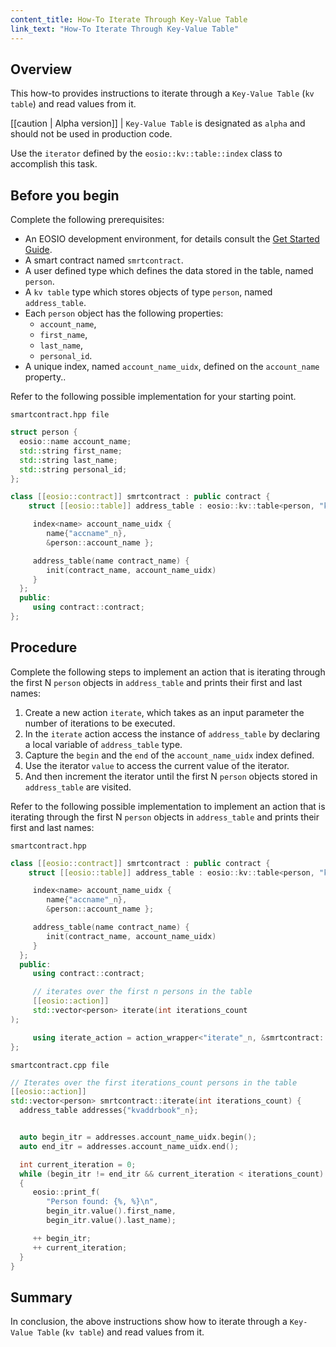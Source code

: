 ```yaml
---
content_title: How-To Iterate Through Key-Value Table
link_text: "How-To Iterate Through Key-Value Table"
---
```


## Overview

This how-to provides instructions to iterate through a `Key-Value Table` (`kv table`) and read values from it.

[[caution | Alpha version]]
| `Key-Value Table` is designated as `alpha` and should not be used in production code.

Use the `iterator` defined by the `eosio::kv::table::index` class to accomplish this task.

## Before you begin

Complete the following prerequisites:

* An EOSIO development environment, for details consult the [Get Started Guide](https://developers.eos.io/welcome/latest/getting-started-guide/index).
* A smart contract named `smrtcontract`.
* A user defined type which defines the data stored in the table, named `person`.
* A `kv table` type which stores objects of type `person`, named `address_table`.
* Each `person` object has the following properties:
  * `account_name`,
  * `first_name`,
  * `last_name`,
  * `personal_id`.
* A unique index, named `account_name_uidx`, defined on the `account_name` property..

Refer to the following possible implementation for your starting point.

`smartcontract.hpp file`

```cpp
struct person {
  eosio::name account_name;
  std::string first_name;
  std::string last_name;
  std::string personal_id;
};

class [[eosio::contract]] smrtcontract : public contract {
    struct [[eosio::table]] address_table : eosio::kv::table<person, "kvaddrbook"_n> {

     index<name> account_name_uidx {
        name{"accname"_n},
        &person::account_name };

     address_table(name contract_name) {
        init(contract_name, account_name_uidx)
     }
  };
  public:
     using contract::contract;
};
```

## Procedure

Complete the following steps to implement an action that is iterating through the first N `person` objects in `address_table` and prints their first and last names:

1. Create a new action `iterate`, which takes as an input parameter the number of iterations to be executed.
2. In the `iterate` action access the instance of `address_table` by declaring a local variable of `address_table` type.
3. Capture the `begin` and the `end` of the `account_name_uidx` index defined.
4. Use the iterator `value` to access the current value of the iterator.
5. And then increment the iterator until the first N `person` objects stored in `address_table` are visited.

Refer to the following possible implementation to implement an action that is iterating through the first N `person` objects in `address_table` and prints their first and last names:

`smartcontract.hpp`

```cpp
class [[eosio::contract]] smrtcontract : public contract {
    struct [[eosio::table]] address_table : eosio::kv::table<person, "kvaddrbook"_n> {

     index<name> account_name_uidx {
        name{"accname"_n},
        &person::account_name };

     address_table(name contract_name) {
        init(contract_name, account_name_uidx)
     }
  };
  public:
     using contract::contract;

     // iterates over the first n persons in the table
     [[eosio::action]]
     std::vector<person> iterate(int iterations_count
);

     using iterate_action = action_wrapper<"iterate"_n, &smrtcontract::iterate>;
};
```

`smartcontract.cpp file`

```cpp
// Iterates over the first iterations_count persons in the table
[[eosio::action]]
std::vector<person> smrtcontract::iterate(int iterations_count) {
  address_table addresses{"kvaddrbook"_n};


  auto begin_itr = addresses.account_name_uidx.begin();
  auto end_itr = addresses.account_name_uidx.end();

  int current_iteration = 0;
  while (begin_itr != end_itr && current_iteration < iterations_count)
  {
     eosio::print_f(
        "Person found: {%, %}\n",
        begin_itr.value().first_name,
        begin_itr.value().last_name);

     ++ begin_itr;
     ++ current_iteration;
  }
}
```

## Summary

In conclusion, the above instructions show how to iterate through a `Key-Value Table` (`kv table`) and read values from it.
